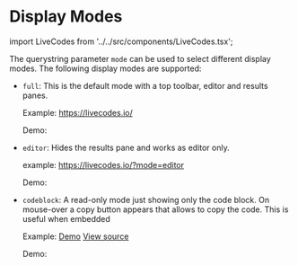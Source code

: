 # Display Modes

import LiveCodes from '../../src/components/LiveCodes.tsx';

The querystring parameter `mode` can be used to select different display modes.
The following display modes are supported:

- `full`: This is the default mode with a top toolbar, editor and results panes.

  Example: https://livecodes.io/

  Demo:

  <LiveCodes query="js=console.log('hello world!');"></LiveCodes>

- `editor`: Hides the results pane and works as editor only.

  example: https://livecodes.io/?mode=editor

  Demo:

  <LiveCodes query="mode=editor&js=console.log('hello world!');"></LiveCodes>

- `codeblock`: A read-only mode just showing only the code block. On mouse-over a copy button appears that allows to copy the code. This is useful when embedded

  Example: [Demo](https://live-codes.github.io/livecodes-examples/embed.html#codeblock) [View source](https://github.com/live-codes/livecodes-examples/blob/master/embed.html#L56)

  Demo:

  <LiveCodes query="mode=codeblock&js=script.jsx#https://gist.github.com/hatemhosny/a0a32216df59e53879b7cd83856cdde4"></LiveCodes>
